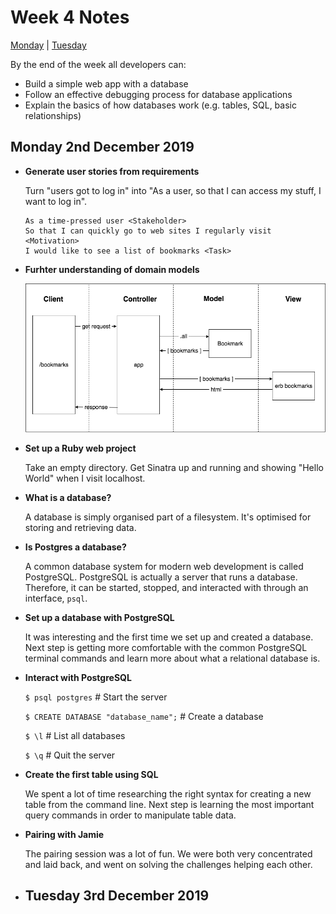 # Week 4 Notes

[Monday](#monday-2nd-december-2019) | [Tuesday](#tuesday-3rd-december-2019)

By the end of the week all developers can:

- Build a simple web app with a database
- Follow an effective debugging process for database applications
- Explain the basics of how databases work (e.g. tables, SQL, basic relationships)

## Monday 2nd December 2019

- **Generate user stories from requirements**

  Turn "users got to log in" into "As a user, so that I can access my stuff, I want to log in".

  ```
  As a time-pressed user <Stakeholder>
  So that I can quickly go to web sites I regularly visit <Motivation>
  I would like to see a list of bookmarks <Task>
  ```

- **Furhter understanding of domain models**

  ![Domain Model](./img/domain_model.png)
  
- **Set up a Ruby web project**

  Take an empty directory. Get Sinatra up and running and showing "Hello World" when I visit localhost.
  
- **What is a database?**

  A database is simply organised part of a filesystem. It's optimised for storing and retrieving data.
  
- **Is Postgres a database?**

  A common database system for modern web development is called PostgreSQL. PostgreSQL is actually a server that runs a database. Therefore, it can be started, stopped, and interacted with through an interface, ```psql```.

- **Set up a database with PostgreSQL**

  It was interesting and the first time we set up and created a database. Next step is getting more comfortable with the common PostgreSQL terminal commands and learn more about what a relational database is.
  
- **Interact with PostgreSQL**

  ```$ psql postgres```                    # Start the server
  
  ```$ CREATE DATABASE "database_name";``` # Create a database
  
  ```$ \l```                               # List all databases
  
  ```$ \q```                               # Quit the server

- **Create the first table using SQL**

  We spent a lot of time researching the right syntax for creating a new table from the command line. Next step is learning the most important query commands in order to manipulate table data.

- **Pairing with Jamie**

  The pairing session was a lot of fun. We were both very concentrated and laid back, and went on solving the challenges helping each other.

- ## Tuesday 3rd December 2019
